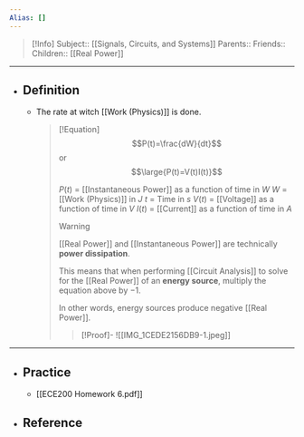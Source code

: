 ```yaml
---
Alias: []
---
```

> [!Info]
> Subject:: [[Signals, Circuits, and Systems]]
> Parents:: 
> Friends:: 
> Children:: [[Real Power]]
---
- ## Definition
	- The rate at witch [[Work (Physics)]] is done.
	  > [!Equation] 
	  > $$P(t)=\frac{dW}{dt}$$
	  > or
	  > $$\large{P(t)=V(t)I(t)}$$
	  > 
	  > $P(t)$ = [[Instantaneous Power]] as a function of time in $W$
	  > $W$ = [[Work (Physics)]] in $J$
	  > $t$ = Time in $s$
	  > $V(t)$ = [[Voltage]] as a function of time in $V$
	  > $I(t)$ = [[Current]] as a function of time in $A$
	  > 
	  > > [!Warning]
	  > > [[Real Power]] and [[Instantaneous Power]] are technically **power dissipation**. 
	  > > 
	  > > This means that when performing [[Circuit Analysis]] to solve for the [[Real Power]] of an **energy source**, multiply the equation above by $-1$.
	  > > 
	  > > In other words, energy sources produce negative [[Real Power]].
	  > 
	  > > [!Proof]-
	  > > ![[IMG_1CEDE2156DB9-1.jpeg]]
---
- ## Practice
	- [[ECE200 Homework 6.pdf]]
- ## Reference